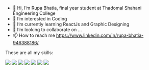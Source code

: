 - 👋 Hi, I’m Rupa Bhatia, final year student at Thadomal Shahani Engineering College
- 👀 I’m interested in Coding
- 🌱 I’m currently learning ReactJs and Graphic Designing
- 💞️ I’m looking to collaborate on ...
- 📫 How to reach me https://www.linkedin.com/in/rupa-bhatia-946388186/

These are all my skills: 

![](https://img.shields.io/badge/HTML>-<CSS>-informational?style=flat&logo=<LOGO_NAME>&logoColor=white&color=2986cc)
![](https://img.shields.io/badge/<JAVASCRIPT>-<PHP>-informational?style=flat&logo=<LOGO_NAME>&logoColor=white&color=ff65bf)
![](https://img.shields.io/badge/<BOOTSTRAP>-<MYSQL>-informational?style=flat&logo=<LOGO_NAME>&logoColor=white&color=f44336)
![](https://img.shields.io/badge/<REACTJS>-<PYTHON>-informational?style=flat&logo=<LOGO_NAME>&logoColor=white&color=ffc000)
![](https://img.shields.io/badge/<C>-<C++>-informational?style=flat&logo=<LOGO_NAME>&logoColor=white&color=741b47)
![](https://img.shields.io/badge/<JAVA>-<WORDPRESS>-informational?style=flat&logo=<LOGO_NAME>&logoColor=white&color=6fa8dc)
![](https://img.shields.io/badge/<CANVA>-<MARKETING>-informational?style=flat&logo=<LOGO_NAME>&logoColor=white&color=8fce00)



<!---
Rupa2400/Rupa2400 is a ✨ special ✨ repository because its `README.md` (this file) appears on your GitHub profile.
You can click the Preview link to take a look at your changes.
--->
